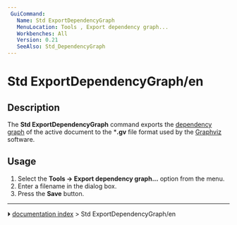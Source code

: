 ```yaml
---
 GuiCommand:
   Name: Std ExportDependencyGraph
   MenuLocation: Tools , Export dependency graph...
   Workbenches: All
   Version: 0.21
   SeeAlso: Std_DependencyGraph
---
```


# Std ExportDependencyGraph/en

## Description

The **Std ExportDependencyGraph** command exports the [dependency graph](Std_DependencyGraph.md) of the active document to the ***.gv** file format used by the [Graphviz](https://graphviz.org/) software.

## Usage

1.  Select the **Tools → Export dependency graph...** option from the menu.
2.  Enter a filename in the dialog box.
3.  Press the **Save** button.



---
⏵ [documentation index](../README.md) > Std ExportDependencyGraph/en
